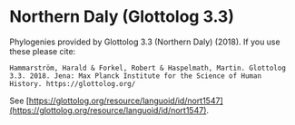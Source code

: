 # Northern Daly (Glottolog 3.3)

Phylogenies provided by Glottolog 3.3 (Northern Daly) (2018). If you use these please cite:

```
Hammarström, Harald & Forkel, Robert & Haspelmath, Martin. Glottolog 3.3. 2018. Jena: Max Planck Institute for the Science of Human History. https://glottolog.org/
```

See  [https://glottolog.org/resource/languoid/id/nort1547](https://glottolog.org/resource/languoid/id/nort1547).

